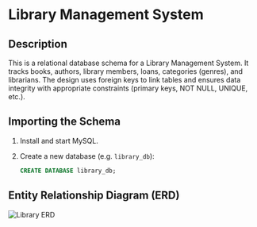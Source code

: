 

# Library Management System

## Description

This is a relational database schema for a Library Management System. It tracks books, authors, library members, loans, categories (genres), and librarians. The design uses foreign keys to link tables and ensures data integrity with appropriate constraints (primary keys, NOT NULL, UNIQUE, etc.).

## Importing the Schema

1. Install and start MySQL.
2. Create a new database (e.g. `library_db`):

   ```sql
   CREATE DATABASE library_db;
   ```

## Entity Relationship Diagram (ERD)

![Library ERD](library.png)

